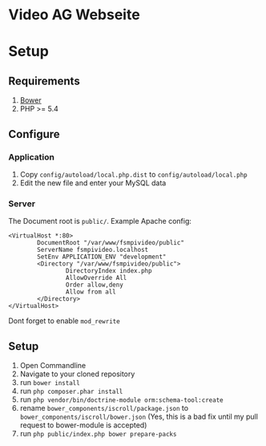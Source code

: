 Video AG Webseite
=====

# Setup

## Requirements
1. [Bower](http://bower.io/)
2. PHP >= 5.4

## Configure
### Application
1. Copy `config/autoload/local.php.dist` to `config/autoload/local.php`
2. Edit the new file and enter your MySQL data

### Server
The Document root is `public/`. Example Apache config:
```
<VirtualHost *:80>
        DocumentRoot "/var/www/fsmpivideo/public"
        ServerName fsmpivideo.localhost
        SetEnv APPLICATION_ENV "development"
        <Directory "/var/www/fsmpivideo/public">
                DirectoryIndex index.php
                AllowOverride All
                Order allow,deny
                Allow from all
        </Directory>
</VirtualHost>
```
Dont forget to enable `mod_rewrite`

## Setup
1. Open Commandline
2. Navigate to your cloned repository
3. run `bower install`
4. run `php composer.phar install`
5. run `php vendor/bin/doctrine-module orm:schema-tool:create`
6. rename `bower_components/iscroll/package.json` to `bower_components/iscroll/bower.json` (Yes, this is a bad fix until my pull request to bower-module is accepted)
7. run `php public/index.php bower prepare-packs`
